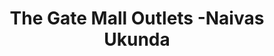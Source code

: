 ---
title: "The Gate Mall Outlets -Naivas Ukunda"
url: /ukunda/the-gate-mall-outlets-naivas-ukunda/
shop: supermarket
---